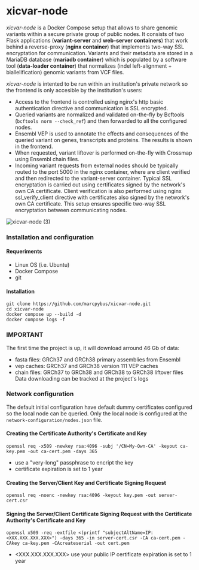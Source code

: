 # xicvar-node

*xicvar-node* is a Docker Compose setup that allows to share genomic variants within a secure private group of public nodes. It consists of two Flask applications (**variant-server** and **web-server containers**) that work behind a reverse-proxy (**nginx container**) that implements two-way SSL encryptation for communication. Variants and their metadata are stored in a MariaDB database (**mariadb container**) which is populated by a software tool (**data-loader container**) that normalizes (indel left-alignment + biallelification) genomic variants from VCF files.

*xicvar-node* is intented to be run within an institution's private network so the frontend is only accesible by the institution's users:
- Access to the frontend is controlled using nginx's http basic authentication directive and communication is SSL encrypted.
- Queried variants are normalized and validated on-the-fly by Bcftools (`bcftools norm --check_ref`) and then forwarded to all the configured nodes.
- Ensembl VEP is used to annotate the effects and consequences of the queried variant on genes, transcripts and proteins. The results is shown in the frontend.
- When requested, variant liftover is performed on-the-fly with Crossmap using Ensembl chain files.
- Incoming variant requests from external nodes should be typically routed to the port 5000 in the nginx container, where are client verified and then redirected to the variant-server container. Typical SSL encryptation is carried out using certificates signed by the network's own CA certificate. Client verification is also performed using nginx ssl_verify_client directive with certificates also signed by the network's own CA certificate. This setup ensures specific two-way SSL encryptation between communicating nodes.

![xicvar-node (3)](https://github.com/marcpybus/xicvar-node/assets/12168869/b3c3478c-45c0-45a3-a859-29bde28f2185)

### Installation and configuration
#### Requeriments
- Linux OS (i.e. Ubuntu)
- Docker Compose
- git

#### Installation
```console
git clone https://github.com/marcpybus/xicvar-node.git
cd xicvar-node
docker compose up --build -d
docker compose logs -f
```
### IMPORTANT
The first time the project is up, it will download arround 46 Gb of data:
- fasta files: GRCh37 and GRCh38 primary assemblies from Ensembl
- vep caches: GRCh37 and GRCh38 version 111 VEP caches
- chain files: GRCh37 to GRCh38 and GRCh38 to GRCh38 liftover files
Data downloading can be tracked at the project's logs

### Network configuration
The default initial configuration have default dummy certificates configured so the local node can be queried.
Only the local node is configured at the `network-configuration/nodes.json` file.

#### Creating the Certificate Authority's Certificate and Key
```console
openssl req -x509 -newkey rsa:4096 -subj '/CN=My-Own-CA' -keyout ca-key.pem -out ca-cert.pem -days 365
```
- use a "very-long" passphrase to encript the key
- certificate expiration is set to 1 year

#### Creating the Server/Client Key and Certificate Signing Request
```console
openssl req -noenc -newkey rsa:4096 -keyout key.pem -out server-cert.csr
```
#### Signing the Server/Client Certificate Signing Request with the Certificate Authority's Certificate and Key
```console
openssl x509 -req -extfile <(printf "subjectAltName=IP:<XXX.XXX.XXX.XXX>") -days 365 -in server-cert.csr -CA ca-cert.pem -CAkey ca-key.pem -CAcreateserial -out cert.pem
```
- <XXX.XXX.XXX.XXX> use your public IP 
 certificate expiration is set to 1 year
